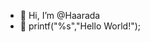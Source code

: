 - 👋 Hi, I’m @Haarada
- 👀 printf("%s","Hello World!");


<!---
Haarada/Haarada is a ✨ special ✨ repository because its `README.md` (this file) appears on your GitHub profile.
You can click the Preview link to take a look at your changes.
- 👋 Hi, I’m @Haarada
- 👀 I’m interested in ...
- 🌱 I’m currently learning ...
- 💞️ I’m looking to collaborate on ...
- 📫 How to reach me .
--->
